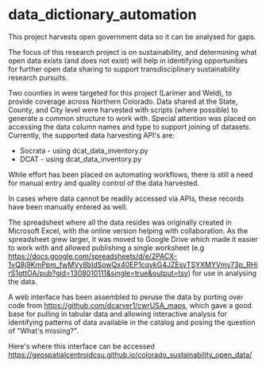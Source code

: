 # data_dictionary_automation
This project harvests open government data so it can be analysed for gaps. 

The focus of this research project is on sustainability, 
and determining what open data exists (and does not exist) will help in identifying opportunities 
for further open data sharing to support transdisciplinary sustainability research pursuits.

Two counties in were targeted for this project (Larimer and Weld), to provide coverage across Northern Colorado.
Data shared at the State, County, and City level were harvested with scripts (where possible) 
to generate a common structure to work with. Special attention was placed on accessing the data column names 
and type to support joining of datasets. Currently, the supported data harvesting API's are:
* Socrata - using dcat_data_inventory.py
* DCAT - using dcat_data_inventory.py

While effort has been placed on automating workflows, 
there is still a need for manual entry and quality control of the data harvested.

In cases where data cannot be readily accessed via APIs, these records have been manually entered as well.


The spreadsheet where all the data resides was originally created in Microsoft Excel, 
with the online version helping with collaboration. As the spreadsheet grew larger, 
it was moved to Google Drive which made it easier to work with and allowed publishing a single worksheet (e.g 
https://docs.google.com/spreadsheets/d/e/2PACX-1vQ8j9KmPpm_fwMVy8bIdSowQx40EP1cqvkG4JZEsvTSYXMYVmv73p_RHirS1gttOA/pub?gid=1308010111&single=true&output=tsv)
for use in analysing the data.

A web interface has been assembled to peruse the data by porting over code from https://github.com/dcarver1/cwrUSA_maps, 
which gave a good base for pulling in tabular data and allowing interactive analysis for identifying patterns 
of data available in the catalog and posing the question of "What's missing?".

Here's where this interface can be accessed https://geospatialcentroidcsu.github.io/colorado_sustainability_open_data/

